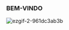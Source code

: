 ### BEM-VINDO 

![ezgif-2-961dc3ab3b](https://github.com/dBra92/dBra92/assets/118290023/d95356ea-b7df-4a3c-9652-646da8bdfbc5)
  

